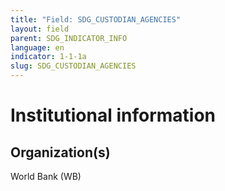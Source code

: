 ```yaml
---
title: "Field: SDG_CUSTODIAN_AGENCIES"
layout: field
parent: SDG_INDICATOR_INFO
language: en
indicator: 1-1-1a
slug: SDG_CUSTODIAN_AGENCIES
---
```

# Institutional information

## Organization(s)

World Bank (WB)